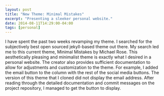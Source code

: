 ```yaml
---
layout: post
title: "New Theme: Minimal Mistakes"
excerpt: "Presenting a sleeker personal website."
date: 2014-08-11T14:29:00-04:00
tags: [personal]
---
```


I have spent the past two weeks revamping my theme. I searched for the subjectively best open sourced jekyll-based theme out there.
My search led me to this current theme, Minimal Mistakes by Michael Rose. This aesthetically pleasing and minimalist theme is exactly 
what I desired in a personal website. The creator also provides sufficient documentation to allow for adjustments and customization
to the theme. For example, I added the email button to the column with the rest of the social media buttons. The version of this theme 
that I cloned did not display the email address. After reading through the detailed documentation and commit messages on the project repository, 
I managed to get the button to display.


